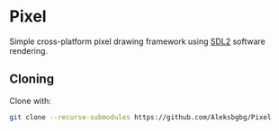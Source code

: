 # Pixel

Simple cross-platform pixel drawing framework using [SDL2](https://github.com/libsdl-org/SDL) software rendering.

## Cloning
Clone with:
```bash
git clone --recurse-submodules https://github.com/Aleksbgbg/Pixel
```
